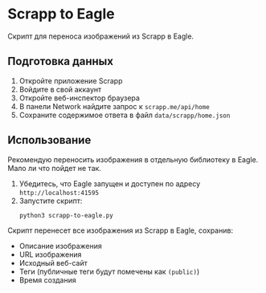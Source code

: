 # Scrapp to Eagle

Скрипт для переноса изображений из Scrapp в Eagle.

## Подготовка данных

1. Откройте приложение Scrapp
2. Войдите в свой аккаунт
3. Откройте веб-инспектор браузера
4. В панели Network найдите запрос к `scrapp.me/api/home`
5. Сохраните содержимое ответа в файл `data/scrapp/home.json`

## Использование
Рекомендую переносить изображения в отдельную библиотеку в Eagle. Мало ли что пойдет не так.

1. Убедитесь, что Eagle запущен и доступен по адресу `http://localhost:41595`
2. Запустите скрипт:
   ```bash
   python3 scrapp-to-eagle.py
   ```

Скрипт перенесет все изображения из Scrapp в Eagle, сохранив:
- Описание изображения
- URL изображения
- Исходный веб-сайт
- Теги (публичные теги будут помечены как `(public)`)
- Время создания 